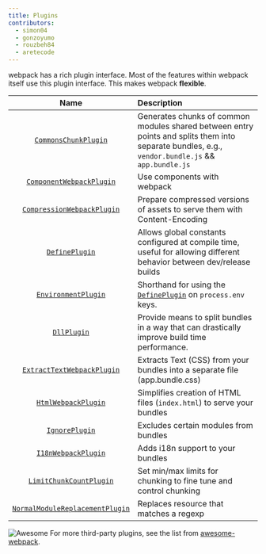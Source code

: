```yaml
---
title: Plugins
contributors:
  - simon04
  - gonzoyumo
  - rouzbeh84
  - aretecode
---
```


webpack has a rich plugin interface. Most of the features within webpack itself use this plugin interface. This makes webpack **flexible**.

|Name|Description|
|:--:|:----------|
|[`CommonsChunkPlugin`](/plugins/commons-chunk-plugin)|Generates chunks of common modules shared between entry points and splits them into separate  bundles, e.g., `vendor.bundle.js` && `app.bundle.js`|
|[`ComponentWebpackPlugin`](/plugins/component-webpack-plugin)|Use components with webpack|
|[`CompressionWebpackPlugin`](/plugins/compression-webpack-plugin)|Prepare compressed versions of assets to serve them with Content-Encoding|
|[`DefinePlugin`](/plugins/define-plugin)|Allows global constants configured at compile time, useful for allowing different behavior between dev/release builds|
|[`EnvironmentPlugin`](/plugins/environment-plugin)|Shorthand for using the [`DefinePlugin`](./define-plugin) on `process.env` keys.|
|[`DllPlugin`](/plugins/dll-plugin)|Provide means to split bundles in a way that can drastically improve build time performance.|
|[`ExtractTextWebpackPlugin`](/plugins/extract-text-webpack-plugin)|Extracts Text (CSS) from your bundles into a separate file (app.bundle.css)|
|[`HtmlWebpackPlugin`](/plugins/html-webpack-plugin)| Simplifies creation of HTML files (`index.html`) to serve your bundles|
|[`IgnorePlugin`](/plugins/ignore-plugin)| Excludes certain modules from bundles|
|[`I18nWebpackPlugin`](/plugins/i18n-webpack-plugin)|Adds i18n support to your bundles|
|[`LimitChunkCountPlugin`](/plugins/limit-chunk-count-plugin)| Set min/max limits for chunking to fine tune and control chunking|
|[`NormalModuleReplacementPlugin`](/plugins/normal-module-replacement-plugin)|Replaces resource that matches a regexp|

![Awesome](../assets/awesome-badge.svg)
For more third-party plugins, see the list from [awesome-webpack](https://github.com/webpack-contrib/awesome-webpack#webpack-plugins).
